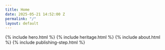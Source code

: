 ```yaml
---
title: Home
date: 2025-05-21 14:52:00 Z
permalink: "/"
layout: default
---
```


{% include hero.html %}
{% include heritage.html %}
{% include about.html %}
{% include publishing-step.html %}